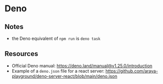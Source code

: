 # Deno

## Notes

- the Deno equivalent of `npm run` is `deno task`

## Resources

- Official Deno manual: https://deno.land/manual@v1.25.0/introduction
- Example of a `deno.json` file for a react server: https://github.com/araya-playground/deno-server-react/blob/main/deno.json

